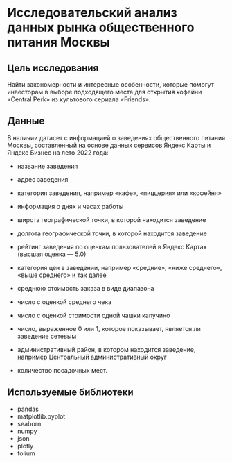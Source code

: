 # Исследовательский анализ данных рынка общественного питания Москвы

## Цель исследования

Найти закономерности и интересные особенности, которые помогут инвесторам в выборе подходящего места для открытия кофейни «Central Perk» из культового сериала «Friends».

## Данные

В наличии датасет с информацией о заведениях общественного питания Москвы, составленный на основе данных сервисов Яндекс Карты и Яндекс Бизнес на лето 2022 года:

- название заведения

- адрес заведения

- категория заведения, например «кафе», «пиццерия» или «кофейня»

- информация о днях и часах работы

- широта географической точки, в которой находится заведение

- долгота географической точки, в которой находится заведение

- рейтинг заведения по оценкам пользователей в Яндекс Картах (высшая оценка — 5.0)

- категория цен в заведении, например «средние», «ниже среднего», «выше среднего» и так далее

- среднюю стоимость заказа в виде диапазона

- число с оценкой среднего чека

- число с оценкой стоимости одной чашки капучино

- число, выраженное 0 или 1, которое показывает, является ли заведение сетевым
              
- административный район, в котором находится заведение, например Центральный административный округ

- количество посадочных мест.

## Используемые библиотеки

- pandas
- matplotlib.pyplot
- seaborn
- numpy
- json
- plotly
- folium
